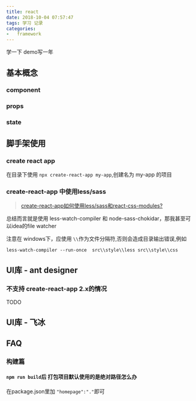 ```yaml
---
title: react
date: 2018-10-04 07:57:47
tags: 学习 记录
categories:
-   framework
---
```


学一下 demo写一年

<!--more-->

## 基本概念
### component
### props
### state

## 脚手架使用
### create react app
在目录下使用 `npx create-react-app my-app`,创建名为 my-app 的项目
### create-react-app 中使用less/sass
> [create-react-app如何使用less/sass和react-css-modules?](https://github.com/FrankKai/FrankKai.github.io/issues/61)

总结而言就是使用 less-watch-compiler 和 node-sass-chokidar，那我甚至可以idea的file watcher

注意在 windows下，应使用 `\\`作为文件分隔符,否则会造成目录输出错误,例如
```batch
less-watch-compiler --run-once  src\\style\\less src\\style\\css
```
## UI库 - ant designer
### 不支持 create-react-app 2.x的情况
TODO
## UI库 - 飞冰

## FAQ
### 构建篇
#### `npm run build`后 打包项目默认使用的是绝对路径怎么办
在package.json里加 `"homepage":"."`即可